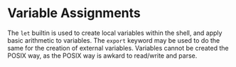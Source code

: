 # Variable Assignments

The `let` builtin is used to create local variables within the shell, and apply basic arithmetic
to variables. The `export` keyword may be used to do the same for the creation of external
variables. Variables cannot be created the POSIX way, as the POSIX way is awkard to read/write
and parse.
